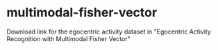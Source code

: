 # multimodal-fisher-vector
Download link for the egocentric activity dataset in "Egocentric Activity Recognition with Multimodal Fisher Vector"
